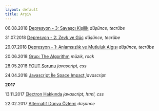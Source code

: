 ```yaml
---
layout: default
title: Arşiv
---
```


06.08.2018 [Depresyon - 3: Savaşçı Kişilik](articles/depresyon-3-savasci-kisilik) *düşünce, tecrübe*

31.07.2018 [Depresyon - 2: Zevk ve Güç](articles/depresyon-2-zevk-ve-guc) *düşünce, tecrübe*

29.07.2018 [Depresyon - 1: Anlamsızlık ve Mutluluk Algısı](articles/depresyon-1-anlamsizlik-ve-mutluluk-algisi) *düşünce, tecrübe*

20.06.2018 [Grup: The Algorithm](articles/the-algorithm) *müzik, rock*

28.05.2018 [FOUT Sorunu](cs/fout-sorunu) *javascript, css*

24.04.2018 [Javascript İle Space Impact](cs/javascript-ile-space-impact) *javascript*

**2017**

13.11.2017 [Electron Hakkında](cs/electron-hakkinda) *javascript, html, css*

22.02.2017 [Alternatif Dünya Özlemi](articles/alternatif-dunya-ozlemi) *düşünce*

<style>
#ar { box-shadow: 0 5px 5px rgb(0, 128, 64, 0.5)}
</style>
